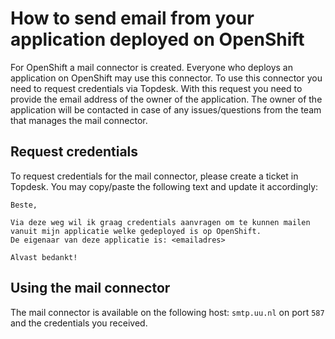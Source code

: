 # How to send email from your application deployed on OpenShift
For OpenShift a mail connector is created. Everyone who deploys an application on OpenShift may use this connector.
To use this connector you need to request credentials via Topdesk. With this request you need to provide the email address of the owner of the application. 
The owner of the application will be contacted in case of any issues/questions from the team that manages the mail connector.

## Request credentials
To request credentials for the mail connector, please create a ticket in Topdesk. You may copy/paste the following text and update it accordingly:

```text
Beste,

Via deze weg wil ik graag credentials aanvragen om te kunnen mailen vanuit mijn applicatie welke gedeployed is op OpenShift.
De eigenaar van deze applicatie is: <emailadres>

Alvast bedankt!
```

## Using the mail connector
The mail connector is available on the following host: `smtp.uu.nl` on port `587` and the credentials you received.
